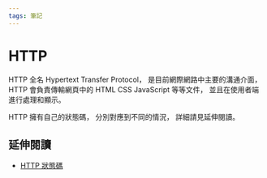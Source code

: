 ```yaml
---
tags: 筆記
---
```


# HTTP

HTTP 全名 Hypertext Transfer Protocol，
是目前網際網路中主要的溝通介面，
HTTP 會負責傳輸網頁中的 HTML CSS JavaScript 等等文件，
並且在使用者端進行處理和顯示。

HTTP 擁有自己的狀態碼，
分別對應到不同的情況，
詳細請見延伸閱讀。

## 延伸閱讀

- [HTTP 狀態碼](./HTTP狀態碼.md)